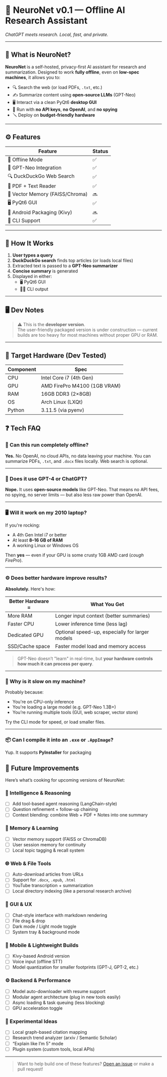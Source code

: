 # 🧠 NeuroNet v0.1 — Offline AI Research Assistant  
*ChatGPT meets research. Local, fast, and private.*

---

## 📌 What is NeuroNet?

**NeuroNet** is a self-hosted, privacy-first AI assistant for research and summarization. Designed to work **fully offline**, even on **low-spec machines**, it allows you to:

- 🔍 Search the web (or load PDFs, `.txt`, etc.)
- ✍️ Summarize content using **open-source LLMs** (GPT-Neo)
- 🖥️ Interact via a clean PyQt6 **desktop GUI**
- 🧠 Run with **no API keys**, **no OpenAI**, and **no spying**
- 🪛 Deploy on **budget-friendly hardware**

---

## ⚙️ Features

| Feature                        | Status |
|-------------------------------|--------|
| 🔌 Offline Mode               | ✅     |
| 🧠 GPT-Neo Integration        | ✅     |
| 🔍 DuckDuckGo Web Search     | ✅     |
| 📄 PDF + Text Reader         | ✅     |
| 🧰 Vector Memory (FAISS/Chroma) | 🔜     |
| 🖥️ PyQt6 GUI                  | ✅     |
| 📱 Android Packaging (Kivy)   | 🔜     |
| 💬 CLI Support                | ✅     |

---

## 🧠 How It Works

1. **User types a query**
2. **DuckDuckGo search** finds top articles (or loads local files)
3. Extracted text is passed to a **GPT-Neo summarizer**
4. **Concise summary** is generated
5. Displayed in either:
   - 🖥️ PyQt6 GUI
   - 🧑‍💻 CLI output

---

## 🖥️ Dev Notes

> ⚠️ This is the **developer version**.  
> The user-friendly packaged version is under construction — current builds are too heavy for most machines without proper GPU or RAM.

---

## 🧪 Target Hardware (Dev Tested)

| Component     | Spec                      |
|--------------|---------------------------|
| CPU          | Intel Core i7 (4th Gen)   |
| GPU          | AMD FirePro M4100 (1GB VRAM) |
| RAM          | 16GB DDR3 (2×8GB)         |
| OS           | Arch Linux (LXQt)         |
| Python       | 3.11.5 (via pyenv)        |


## ❓ Tech FAQ

### 🔌 Can this run completely offline?
**Yes.** No OpenAI, no cloud APIs, no data leaving your machine. You can summarize PDFs, `.txt`, and `.docx` files locally. Web search is optional.

---

### 🧠 Does it use GPT-4 or ChatGPT?
**Nope.** It uses **open-source models** like GPT-Neo. That means no API fees, no spying, no server limits — but also less raw power than OpenAI.

---

### 🖥️ Will it work on my 2010 laptop?
If you're rocking:
- A 4th Gen Intel i7 or better  
- At least **8–16 GB of RAM**  
- A working Linux or Windows OS  

Then **yes** — even if your GPU is some crusty 1GB AMD card (*cough FirePro*).

---

### ⚙️ Does better hardware improve results?
**Absolutely.** Here's how:

| Better Hardware = | What You Get |
|-------------------|--------------|
| More RAM          | Longer input context (better summaries) |
| Faster CPU        | Lower inference time (less lag)         |
| Dedicated GPU     | Optional speed-up, especially for larger models |
| SSD/Cache space   | Faster model load and memory access     |

> GPT-Neo doesn’t "learn" in real-time, but **your hardware controls how much it can process per query**.

---

### 🐌 Why is it slow on my machine?
Probably because:
- You're on CPU-only inference  
- You're loading a large model (e.g. GPT-Neo 1.3B+)  
- You’re running multiple tools (GUI, web scraper, vector store)  

Try the CLI mode for speed, or load smaller files.

---

### 📦 Can I compile it into an `.exe` or `.AppImage`?
Yup. It supports **PyInstaller** for packaging


## 🚀 Future Improvements

Here’s what’s cooking for upcoming versions of NeuroNet:

### 🔬 Intelligence & Reasoning
- [ ] Add tool-based agent reasoning (LangChain-style)
- [ ] Question refinement + follow-up chaining
- [ ] Context blending: combine Web + PDF + Notes into one summary

### 🧠 Memory & Learning
- [ ] Vector memory support (FAISS or ChromaDB)
- [ ] User session memory for continuity
- [ ] Local topic tagging & recall system

### 🌐 Web & File Tools
- [ ] Auto-download articles from URLs
- [ ] Support for `.docx`, `.epub`, `.html`
- [ ] YouTube transcription + summarization
- [ ] Local directory indexing (like a personal research archive)

### 🎨 GUI & UX
- [ ] Chat-style interface with markdown rendering
- [ ] File drag & drop
- [ ] Dark mode / Light mode toggle
- [ ] System tray & background mode

### 📱 Mobile & Lightweight Builds
- [ ] Kivy-based Android version
- [ ] Voice input (offline STT)
- [ ] Model quantization for smaller footprints (GPT-J, GPT-2, etc.)

### ⚙️ Backend & Performance
- [ ] Model auto-downloader with resume support
- [ ] Modular agent architecture (plug in new tools easily)
- [ ] Async loading & task queuing (less blocking)
- [ ] GPU acceleration toggle

### 🧪 Experimental Ideas
- [ ] Local graph-based citation mapping
- [ ] Research trend analyzer (arxiv / Semantic Scholar)
- [ ] “Explain like I’m 5” mode
- [ ] Plugin system (custom tools, local APIs)

---

> Want to help build one of these features? [Open an issue](https://github.com/your-repo/issues) or make a pull request!
